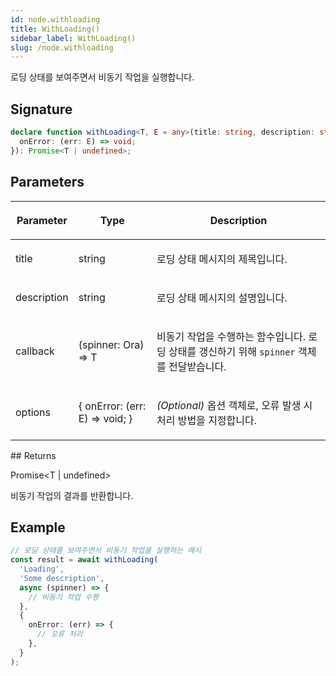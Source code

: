 ```yaml
---
id: node.withloading
title: WithLoading()
sidebar_label: WithLoading()
slug: /node.withloading
---
```






로딩 상태를 보여주면서 비동기 작업을 실행합니다.

## Signature

```typescript
declare function withLoading<T, E = any>(title: string, description: string, callback: (spinner: Ora) => T, options?: {
  onError: (err: E) => void;
}): Promise<T | undefined>;
```

## Parameters

<table><thead><tr><th>

Parameter


</th><th>

Type


</th><th>

Description


</th></tr></thead>
<tbody><tr><td>

title


</td><td>

string


</td><td>

로딩 상태 메시지의 제목입니다.


</td></tr>
<tr><td>

description


</td><td>

string


</td><td>

로딩 상태 메시지의 설명입니다.


</td></tr>
<tr><td>

callback


</td><td>

(spinner: Ora) =&gt; T


</td><td>

비동기 작업을 수행하는 함수입니다. 로딩 상태를 갱신하기 위해 `spinner` 객체를 전달받습니다.


</td></tr>
<tr><td>

options


</td><td>

\{ onError: (err: E) =&gt; void; \}


</td><td>

_(Optional)_ 옵션 객체로, 오류 발생 시 처리 방법을 지정합니다.


</td></tr>
</tbody></table>
## Returns

Promise&lt;T \| undefined&gt;

비동기 작업의 결과를 반환합니다.

## Example


```typescript
// 로딩 상태를 보여주면서 비동기 작업을 실행하는 예시
const result = await withLoading(
  'Loading',
  'Some description',
  async (spinner) => {
    // 비동기 작업 수행
  },
  {
    onError: (err) => {
      // 오류 처리
    },
  }
);
```

